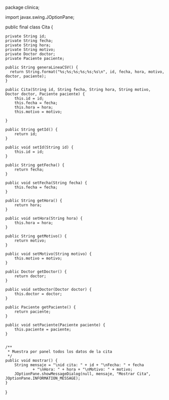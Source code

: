 package clinica;

import javax.swing.JOptionPane;

public final class Cita {

	private String id;
	private String fecha;
	private String hora;
	private String motivo;
	private Doctor doctor;
	private Paciente paciente;
	
	public String generaLineaCSV() {
  	  return String.format("%s;%s;%s;%s;%s;%s\n", id, fecha, hora, motivo, doctor, paciente); 
	}
	
	public Cita(String id, String fecha, String hora, String motivo, Doctor doctor, Paciente paciente) {
		this.id = id;
		this.fecha = fecha;
		this.hora = hora;
		this.motivo = motivo;
		
	}

	public String getId() {
		return id;
	}

	public void setId(String id) {
		this.id = id;
	}

	public String getFecha() {
		return fecha;
	}

	public void setFecha(String fecha) {
		this.fecha = fecha;
	}

	public String getHora() {
		return hora;
	}

	public void setHora(String hora) {
		this.hora = hora;
	}

	public String getMotivo() {
		return motivo;
	}

	public void setMotivo(String motivo) {
		this.motivo = motivo;
	}
	
	public Doctor getDoctor() {
		return doctor;
	}

	public void setDoctor(Doctor doctor) {
		this.doctor = doctor;
	}
	
	public Paciente getPaciente() {
		return paciente;
	}

	public void setPaciente(Paciente paciente) {
		this.paciente = paciente;
	}

	
	/**
	 * Muestra por panel todos los datos de la cita
	 */
	public void mostrar() {
		String mensaje = "\nid cita: " + id + "\nFecha: " + fecha
				+ "\nHora: " + hora + "\nMotivo: " + motivo;
		JOptionPane.showMessageDialog(null, mensaje, "Mostrar Cita", JOptionPane.INFORMATION_MESSAGE);
	}
}

